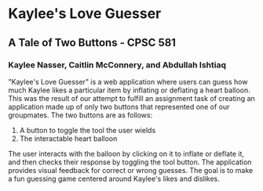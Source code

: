 # Kaylee's Love Guesser
## A Tale of Two Buttons - CPSC 581
### Kaylee Nasser, Caitlin McConnery, and Abdullah Ishtiaq

"Kaylee's Love Guesser" is a web application where users can guess how much Kaylee likes a particular item by inflating or deflating a heart balloon. This was the result of our attempt to fulfill an assignment task of creating an application made up of only two buttons that represented one of our groupmates. 
The two buttons are as follows:
1. A button to toggle the tool the user wields
2. The interactable heart balloon

The user interacts with the balloon by clicking on it to inflate or deflate it, and then checks their response by toggling the tool button. The application provides visual feedback for correct or wrong guesses. The goal is to make a fun guessing game centered around Kaylee's likes and dislikes.
